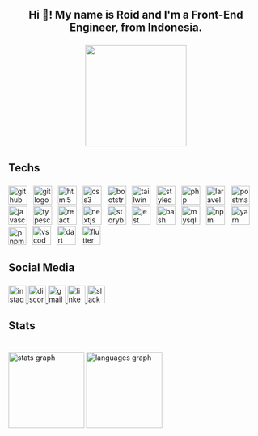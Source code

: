 <h2 align="center">Hi 👋! My name is Roid and I'm a Front-End Engineer, from Indonesia.</h2>

###

<div align="center">
  <img height="200" src="https://pouch.jumpshare.com/preview/33Frpv6qt_oUVHL3Yv7qwwuo6G6WT9qBfshT1Y8P35ztQt6keCIobRtHdIoa5chOfEHy_yVpPEzQNwqwip__7ZzaNCY7seJYgbA1sQpmuyM"  />
</div>

###

<h3 align="center"></h3>

###

<h2 align="left">Techs</h2>

###

<div align="left">
  <img src="https://skillicons.dev/icons?i=github" height="37" alt="github logo"  />
  <img width="4" />
  <img src="https://skillicons.dev/icons?i=git" height="37" alt="git logo"  />
  <img width="4" />
  <img src="https://skillicons.dev/icons?i=html" height="37" alt="html5 logo"  />
  <img width="4" />
  <img src="https://skillicons.dev/icons?i=css" height="37" alt="css3 logo"  />
  <img width="4" />
  <img src="https://skillicons.dev/icons?i=bootstrap" height="37" alt="bootstrap logo"  />
  <img width="4" />
  <img src="https://skillicons.dev/icons?i=tailwind" height="37" alt="tailwindcss logo"  />
  <img width="4" />
  <img src="https://skillicons.dev/icons?i=styledcomponents" height="37" alt="styledcomponents logo"  />
  <img width="4" />
  <img src="https://skillicons.dev/icons?i=php" height="37" alt="php logo"  />
  <img width="4" />
  <img src="https://skillicons.dev/icons?i=laravel" height="37" alt="laravel logo"  />
  <img width="4" />
  <img src="https://skillicons.dev/icons?i=postman" height="37" alt="postman logo"  />
  <img width="4" />
  <img src="https://skillicons.dev/icons?i=js" height="37" alt="javascript logo"  />
  <img width="4" />
  <img src="https://skillicons.dev/icons?i=ts" height="37" alt="typescript logo"  />
  <img width="4" />
  <img src="https://skillicons.dev/icons?i=react" height="37" alt="react logo"  />
  <img width="4" />
  <img src="https://skillicons.dev/icons?i=nextjs" height="37" alt="nextjs logo"  />
  <img width="4" />
  <img src="https://cdn.jsdelivr.net/gh/devicons/devicon/icons/storybook/storybook-original.svg" height="37" alt="storybook logo"  />
  <img width="4" />
  <img src="https://skillicons.dev/icons?i=jest" height="37" alt="jest logo"  />
  <img width="4" />
  <img src="https://skillicons.dev/icons?i=bash" height="37" alt="bash logo"  />
  <img width="4" />
  <img src="https://skillicons.dev/icons?i=mysql" height="37" alt="mysql logo"  />
  <img width="4" />
  <img src="https://cdn.jsdelivr.net/gh/devicons/devicon/icons/npm/npm-original-wordmark.svg" height="37" alt="npm logo"  />
  <img width="4" />
  <img src="https://cdn.jsdelivr.net/gh/devicons/devicon/icons/yarn/yarn-original.svg" height="37" alt="yarn logo"  />
  <img width="4" />
  <img src="https://seeklogo.com/images/P/pnpm-logo-21DC828CD8-seeklogo.com.png" height="35" alt="pnpm logo"  />
  <img width="4" />
  <img src="https://skillicons.dev/icons?i=vscode" height="37" alt="vscode logo"  />
  <img width="4" />
  <img src="https://upload.wikimedia.org/wikipedia/commons/thumb/9/91/Dart-logo-icon.svg/167px-Dart-logo-icon.svg.png?20220708094810" height="37" alt="dart logo"  />
  <img width="4" />
  <img src="https://cdn.iconscout.com/icon/free/png-512/free-flutter-logo-icon-download-in-svg-png-gif-file-formats--programming-language-coding-development-logos-icons-1720090.png?f=webp&w=256" height="37" alt="flutter logo"  />
</div>

###

<h2 align="left">Social Media</h2>

###

<div align="left">
  <a href="https://www.instagram.com/roid_rob/" target="_blank">
    <img src="https://img.shields.io/static/v1?message=Instagram&logo=instagram&label=&color=E4405F&logoColor=white&labelColor=&style=for-the-badge" height="35" alt="instagram logo"  />
  </a>
  <a href="discord.com/robr0024" target="_blank">
    <img src="https://img.shields.io/static/v1?message=Discord&logo=discord&label=&color=7289DA&logoColor=white&labelColor=&style=for-the-badge" height="35" alt="discord logo"  />
  </a>
  <a href="https://mail.google.com/mail/u/0/#inbox" target="_blank">
    <img src="https://img.shields.io/static/v1?message=Gmail&logo=gmail&label=&color=D14836&logoColor=white&labelColor=&style=for-the-badge" height="35" alt="gmail logo"  />
  </a>
  <a href="https://www.linkedin.com/in/roid-robih-bb433625a/" target="_blank">
    <img src="https://img.shields.io/static/v1?message=LinkedIn&logo=linkedin&label=&color=0077B5&logoColor=white&labelColor=&style=for-the-badge" height="35" alt="linkedin logo"  />
  </a>
  <img src="https://img.shields.io/static/v1?message=Slack&logo=slack&label=&color=4A154B&logoColor=white&labelColor=&style=for-the-badge" height="35" alt="slack logo"  />
</div>

###

<h2 align="left">Stats</h2>

###

<br clear="both">

<div align="left">
  <img src="https://github-readme-stats.vercel.app/api?username=Roid-obi&hide_title=false&hide_rank=false&show_icons=true&include_all_commits=true&count_private=true&disable_animations=false&theme=dracula&locale=en&hide_border=false&order=1" height="150" alt="stats graph"  />
  <img src="https://github-readme-stats.vercel.app/api/top-langs?username=Roid-obi&locale=en&hide_title=false&layout=compact&card_width=320&langs_count=5&theme=dracula&hide_border=false&order=2" height="150" alt="languages graph"  />
</div>

###
